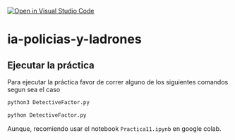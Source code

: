 [![Open in Visual Studio Code](https://classroom.github.com/assets/open-in-vscode-718a45dd9cf7e7f842a935f5ebbe5719a5e09af4491e668f4dbf3b35d5cca122.svg)](https://classroom.github.com/online_ide?assignment_repo_id=12989982&assignment_repo_type=AssignmentRepo)
# ia-policias-y-ladrones

## Ejecutar la práctica

Para ejecutar la práctica favor de correr alguno de los siguientes comandos segun sea el caso

```bash
python3 DetectiveFactor.py

python DetectiveFactor.py
```

Aunque, recomiendo usar el notebook `Practica11.ipynb` en google colab.